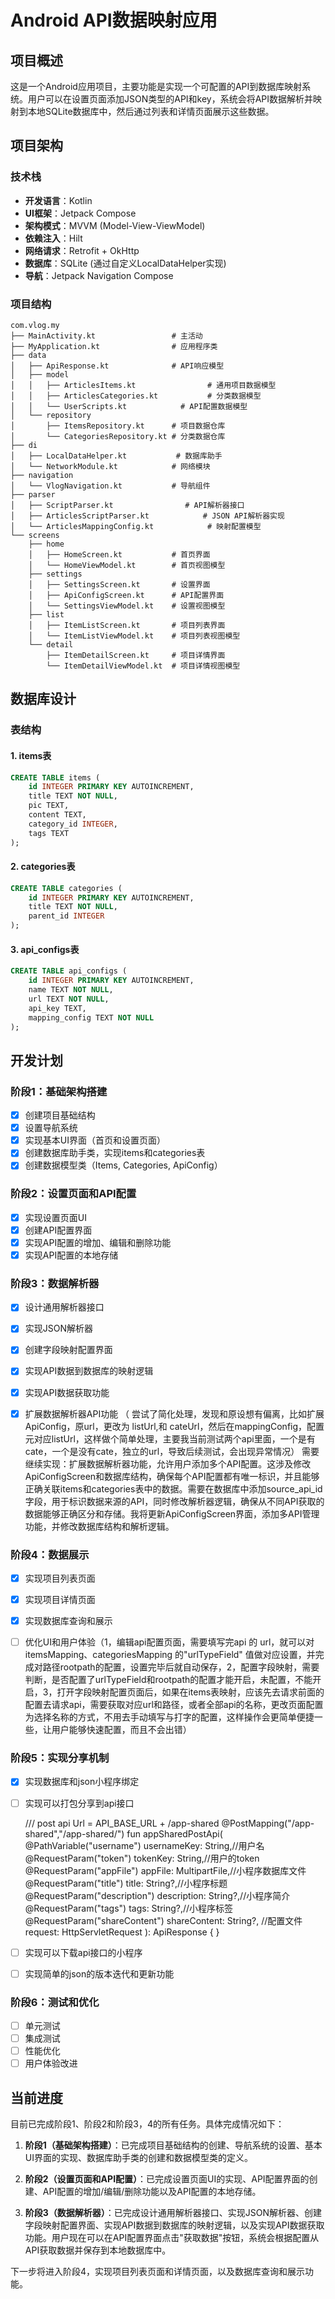 # Android API数据映射应用

## 项目概述

这是一个Android应用项目，主要功能是实现一个可配置的API到数据库映射系统。用户可以在设置页面添加JSON类型的API和key，系统会将API数据解析并映射到本地SQLite数据库中，然后通过列表和详情页面展示这些数据。

## 项目架构

### 技术栈

- **开发语言**：Kotlin
- **UI框架**：Jetpack Compose
- **架构模式**：MVVM (Model-View-ViewModel)
- **依赖注入**：Hilt
- **网络请求**：Retrofit + OkHttp
- **数据库**：SQLite (通过自定义LocalDataHelper实现)
- **导航**：Jetpack Navigation Compose

### 项目结构

```
com.vlog.my
├── MainActivity.kt                 # 主活动
├── MyApplication.kt                # 应用程序类
├── data
│   ├── ApiResponse.kt              # API响应模型
│   ├── model
│   │   ├── ArticlesItems.kt                # 通用项目数据模型
│   │   ├── ArticlesCategories.kt           # 分类数据模型
│   │   └── UserScripts.kt            # API配置数据模型
│   └── repository
│       ├── ItemsRepository.kt      # 项目数据仓库
│       └── CategoriesRepository.kt # 分类数据仓库
├── di
│   ├── LocalDataHelper.kt           # 数据库助手
│   └── NetworkModule.kt            # 网络模块
├── navigation
│   └── VlogNavigation.kt           # 导航组件
├── parser
│   ├── ScriptParser.kt                # API解析器接口
│   ├── ArticlesScriptParser.kt            # JSON API解析器实现
│   └── ArticlesMappingConfig.kt            # 映射配置模型
└── screens
    ├── home
    │   ├── HomeScreen.kt           # 首页界面
    │   └── HomeViewModel.kt        # 首页视图模型
    ├── settings
    │   ├── SettingsScreen.kt       # 设置界面
    │   ├── ApiConfigScreen.kt      # API配置界面
    │   └── SettingsViewModel.kt    # 设置视图模型
    ├── list
    │   ├── ItemListScreen.kt       # 项目列表界面
    │   └── ItemListViewModel.kt    # 项目列表视图模型
    └── detail
        ├── ItemDetailScreen.kt     # 项目详情界面
        └── ItemDetailViewModel.kt  # 项目详情视图模型
```

## 数据库设计

### 表结构

#### 1. items表

```sql
CREATE TABLE items (
    id INTEGER PRIMARY KEY AUTOINCREMENT,
    title TEXT NOT NULL,
    pic TEXT,
    content TEXT,
    category_id INTEGER,
    tags TEXT
);
```

#### 2. categories表

```sql
CREATE TABLE categories (
    id INTEGER PRIMARY KEY AUTOINCREMENT,
    title TEXT NOT NULL,
    parent_id INTEGER
);
```

#### 3. api_configs表

```sql
CREATE TABLE api_configs (
    id INTEGER PRIMARY KEY AUTOINCREMENT,
    name TEXT NOT NULL,
    url TEXT NOT NULL,
    api_key TEXT,
    mapping_config TEXT NOT NULL
);
```

## 开发计划

### 阶段1：基础架构搭建

- [x] 创建项目基础结构
- [x] 设置导航系统
- [x] 实现基本UI界面（首页和设置页面）
- [x] 创建数据库助手类，实现items和categories表
- [x] 创建数据模型类（Items, Categories, ApiConfig）

### 阶段2：设置页面和API配置

- [x] 实现设置页面UI
- [x] 创建API配置界面
- [x] 实现API配置的增加、编辑和删除功能
- [x] 实现API配置的本地存储

### 阶段3：数据解析器

- [x] 设计通用解析器接口
- [x] 实现JSON解析器
- [x] 创建字段映射配置界面
- [x] 实现API数据到数据库的映射逻辑
- [x] 实现API数据获取功能


- [x] 扩展数据解析器API功能 （ 尝试了简化处理，发现和原设想有偏离，比如扩展ApiConfig，原url，更改为 listUrl,和 cateUrl，然后在mappingConfig，配置元对应listUrl，这样做个简单处理，主要我当前测试两个api里面，一个是有cate，一个是没有cate，独立的url，导致后续测试，会出现异常情况）      需要继续实现：扩展数据解析器功能，允许用户添加多个API配置。这涉及修改ApiConfigScreen和数据库结构，确保每个API配置都有唯一标识，并且能够正确关联items和categories表中的数据。需要在数据库中添加source_api_id字段，用于标识数据来源的API，同时修改解析器逻辑，确保从不同API获取的数据能够正确区分和存储。我将更新ApiConfigScreen界面，添加多API管理功能，并修改数据库结构和解析逻辑。



### 阶段4：数据展示

- [x] 实现项目列表页面
- [x] 实现项目详情页面
- [x] 实现数据库查询和展示
- [ ] 优化UI和用户体验（1，编辑api配置页面，需要填写完api 的 url，就可以对itemsMapping、categoriesMapping 的"urlTypeField" 值做对应设置，并完成对路径rootpath的配置，设置完毕后就自动保存，2，配置字段映射，需要判断，是否配置了urlTypeField和rootpath的配置才能开启，未配置，不能开启，3，打开字段映射配置页面后，如果在items表映射，应该先去请求前面的配置去请求api，需要获取对应url和路径，或者全部api的名称，更改页面配置为选择名称的方式，不用去手动填写与打字的配置，这样操作会更简单便捷一些，让用户能够快速配置，而且不会出错）



### 阶段5：实现分享机制

- [x] 实现数据库和json小程序绑定
- [ ] 实现可以打包分享到api接口

    /// post api Url = API_BASE_URL + /app-shared
    @PostMapping("/app-shared","/app-shared/")
    fun appSharedPostApi(
        @PathVariable("username") usernameKey: String,//用户名
        @RequestParam("token") tokenKey: String,//用户的token
        @RequestParam("appFile") appFile: MultipartFile,//小程序数据库文件
        @RequestParam("title") title: String?,//小程序标题
        @RequestParam("description") description: String?,//小程序简介
        @RequestParam("tags") tags: String?,//小程序标签
        @RequestParam("shareContent") shareContent: String?, //配置文件
        request: HttpServletRequest
    ): ApiResponse<Any> {
    }



- [ ] 实现可以下载api接口的小程序
- [ ] 实现简单的json的版本迭代和更新功能

### 阶段6：测试和优化

- [ ] 单元测试
- [ ] 集成测试
- [ ] 性能优化
- [ ] 用户体验改进

## 当前进度

目前已完成阶段1、阶段2和阶段3，4的所有任务。具体完成情况如下：

1. **阶段1（基础架构搭建）**：已完成项目基础结构的创建、导航系统的设置、基本UI界面的实现、数据库助手类的创建和数据模型类的定义。

2. **阶段2（设置页面和API配置）**：已完成设置页面UI的实现、API配置界面的创建、API配置的增加/编辑/删除功能以及API配置的本地存储。

3. **阶段3（数据解析器）**：已完成设计通用解析器接口、实现JSON解析器、创建字段映射配置界面、实现API数据到数据库的映射逻辑，以及实现API数据获取功能。用户现在可以在API配置界面点击"获取数据"按钮，系统会根据配置从API获取数据并保存到本地数据库中。

下一步将进入阶段4，实现项目列表页面和详情页面，以及数据库查询和展示功能。